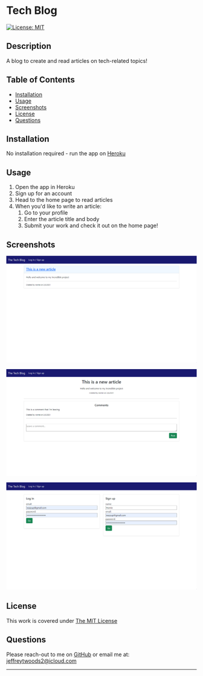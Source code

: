 # Tech Blog
[![License: MIT](https://img.shields.io/badge/License-MIT-yellow.svg)](https://opensource.org/licenses/MIT)
## Description

A blog to create and read articles on tech-related topics! 

## Table of Contents

<ul>
    <li><a href="#Installation">Installation</a></li>
    <li><a href="#Usage">Usage</a></li>
    <li><a href="#Screenshots">Screenshots</a></li>
    <li><a href="#License">License</a></li>
    <li><a href="#Questions">Questions</a></li>
</ul>

## Installation

No installation required - run the app on [Heroku](https://mysterious-cove-59965.herokuapp.com/)

## Usage
<ol>
    <li>Open the app in Heroku</li>
    <li>Sign up for an account</li>
    <li>Head to the home page to read articles</li>
    <li>When you'd like to write an article:
        <ol>
        <li>Go to your profile</li>
        <li>Enter the article title and body</li>
        <li>Submit your work and check it out on the home page!</li>
        </ol>
    </li>
</ol>

## Screenshots

![Home page](screencaps/cap-1.png)  

![Individual Article](screencaps/cap-2.png)  

![Login/Signup](screencaps/cap-3.png)


## License

This work is covered under [The MIT License](https://opensource.org/licenses/MIT)

## Questions

Please reach-out to me on [GitHub](http://www.github.com/jeffreytwoods2) or email me at: [jeffreytwoods2@icloud.com](mailto:jeffreytwoods2@icloud.com)

---
